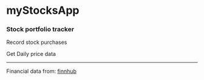 # myStocksApp

### Stock portfolio tracker

Record stock purchases 

Get Daily price data

__________________________

Financial data from: [finnhub](finnhub.io)

